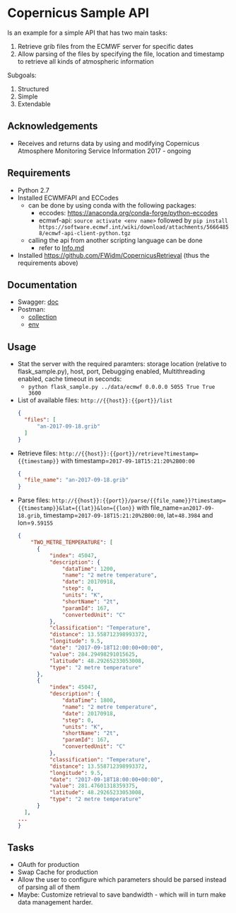 # Copernicus Sample API

Is an example for a simple API that has two main tasks:
 1. Retrieve grib files from the ECMWF server for specific dates 
 2. Allow parsing of the files by specifying the file, location and timestamp to retrieve all kinds of atmospheric information
 
Subgoals:
 1. Structured
 2. Simple
 3. Extendable

## Acknowledgements
- Receives and returns data by using and modifying Copernicus Atmosphere Monitoring Service Information 2017 -  ongoing

## Requirements
- Python 2.7
- Installed ECWMFAPI and ECCodes
    - can be done by using conda with the following packages: 
        - eccodes: https://anaconda.org/conda-forge/python-eccodes
        - ecmwf-api: `source activate <env name>` 
        followed by `pip install https://software.ecmwf.int/wiki/download/attachments/56664858/ecmwf-api-client-python.tgz`
   - calling the api from another scripting language can be done
        - refer to [Info.md](/doc/info.md)
- Installed https://github.com/FWidm/CopernicusRetrieval (thus the requirements above)
        


## Documentation
- Swagger: [doc](doc/CopernicusAPI_swagger.yaml)
- Postman: 
    - [collection](doc/Copernicus%20API.postman_collection.json)
    - [env](doc/Copernicus%20API.postman_environment.json)
    
## Usage 
- Stat the server with the required paramters: storage location (relative to flask_sample.py), host, port, Debugging enabled, Multithreading enabled, cache timeout in seconds:
    - `python flask_sample.py ../data/ecmwf 0.0.0.0 5055 True True 3600`
- List of available files: `http://{{host}}:{{port}}/list`
  ```json
  {
    "files": [
        "an-2017-09-18.grib"
    ]
  }
  ```
- Retrieve files: `http://{{host}}:{{port}}/retrieve?timestamp={{timestamp}}` with timestamp=`2017-09-18T15:21:20%2B00:00`
  ```json
  {
    "file_name": "an-2017-09-18.grib"
  }
  ```
- Parse files: `http://{{host}}:{{port}}/parse/{{file_name}}?timestamp={{timestamp}}&lat={{lat}}&lon={{lon}}` with file_name=`an2017-09-18.grib`, timestamp=`2017-09-18T15:21:20%2B00:00`, lat=`48.3984` and lon=`9.59155
` 
  ```json
  {
      "TWO_METRE_TEMPERATURE": [
        {
            "index": 45047,
            "description": {
                "dataTime": 1200,
                "name": "2 metre temperature",
                "date": 20170918,
                "step": 0,
                "units": "K",
                "shortName": "2t",
                "paramId": 167,
                "convertedUnit": "C"
            },
            "classification": "Temperature",
            "distance": 13.558712398993372,
            "longitude": 9.5,
            "date": "2017-09-18T12:00:00+00:00",
            "value": 284.29498291015625,
            "latitude": 48.29265233053008,
            "type": "2 metre temperature"
        },
        {
            "index": 45047,
            "description": {
                "dataTime": 1800,
                "name": "2 metre temperature",
                "date": 20170918,
                "step": 0,
                "units": "K",
                "shortName": "2t",
                "paramId": 167,
                "convertedUnit": "C"
            },
            "classification": "Temperature",
            "distance": 13.558712398993372,
            "longitude": 9.5,
            "date": "2017-09-18T18:00:00+00:00",
            "value": 281.47601318359375,
            "latitude": 48.29265233053008,
            "type": "2 metre temperature"
        }
    ],
  ...
  }
  ``` 
## Tasks
- OAuth for production
- Swap Cache for production
- Allow the user to configure which parameters should be parsed instead of parsing all of them
- Maybe: Customize retrieval to save bandwidth - which will in turn make data management harder.

